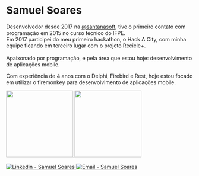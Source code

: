 <h1 >
   Samuel Soares
</h1>

<p>
 Desenvolvedor desde 2017 na <a class="user-mention" data-hovercard-type="user" data-hovercard-url="/users/ow7/hovercard" data-octo-click="hovercard-link-click" data-octo-dimensions="link_type:self" href="https://github.com/santanasoft">@santanasoft</a>, tive o primeiro contato com programação em 2015 no curso técnico do IFPE. <br /> Em 2017 participei do meu primeiro  hackathon, o Hack A City, com minha equipe ficando em terceiro lugar com o projeto Recicle+. 
   <br/><br />
   Apaixonado por programação, e pela área que estou hoje: desenvolvimento de aplicações mobile. 
</p>
<p>
   Com experiência de 4 anos com o Delphi, Firebird e Rest, hoje estou focado em utilizar o firemonkey para desenvolvimento de aplicações mobile.
</p>

 <div>
  <a href="https://github.com/samuelsoarees">
  <img height="180em" src="https://github-readme-stats.vercel.app/api?username=samuelsoarees&show_icons=true&theme=dracula&include_all_commits=true&count_private=true"/>
  <img height="180em" src="https://github-readme-stats.vercel.app/api/top-langs/?username=samuelsoarees&layout=compact&langs_count=8&theme=dracula"/>
<div>

<p>
  <a href="https://www.linkedin.com/in/samuel-soares-403193123/" target="_blank" >
    <img alt="Linkedin - Samuel Soares" src="https://img.shields.io/badge/Linkedin--%23F8952D?style=social&logo=linkedin">
  </a>
  <a href="mailto:samuelsoares179@gmail.com" target="_blank" >
    <img alt="Email - Samuel Soares" src="https://img.shields.io/badge/Email--%23F8952D?style=social&logo=gmail">
  </a>
</p>
